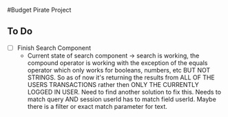 #Budget Pirate Project

## To Do

- [ ] Finish Search Component
  - Current state of search component -> search is working, the compound operator is working with the exception of the equals operator which only works for booleans, numbers, etc BUT NOT STRINGS. So as of now it's returning the results from ALL OF THE USERS TRANSACTIONS rather then ONLY THE CURRENTLY LOGGED IN USER. Need to find another solution to fix this. Needs to match query AND session userId has to match field userId. Maybe there is a filter or exact match parameter for text.
